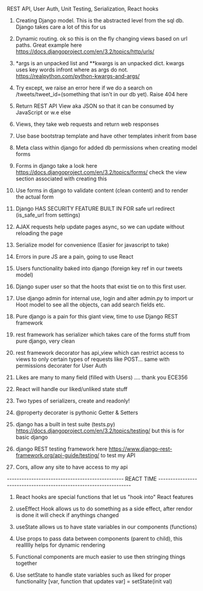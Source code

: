REST API, User Auth, Unit Testing, Serialization, React hooks

1) Creating Django model. This is the abstracted level from the sql db. Django takes care a lot of this for us

2) Dynamic routing. ok so this is on the fly changing views based on url paths. Great example here https://docs.djangoproject.com/en/3.2/topics/http/urls/

3) *args is an unpacked list and **kwargs is an unpacked dict. kwargs uses key words infront where as args do not. https://realpython.com/python-kwargs-and-args/

4) Try except, we raise an error here if we do a search on /tweets/tweet_id=(something that isn't in our db yet). Raise 404 here

5) Return REST API View aka JSON so that it can be consumed by JavaScript or w.e else

6) Views, they take web requests and return web responses

7) Use base bootstrap template and have other templates inherit from base 

8) Meta class within django for added db permissions when creating model forms

9) Forms in django take a look here https://docs.djangoproject.com/en/3.2/topics/forms/ check the view section associated with creating this

10) Use forms in django to validate content (clean content) and to render the actual form

11) Django HAS SECURITY FEATURE BUILT IN FOR safe url redirect (is_safe_url from settings)

12) AJAX requests help update pages async, so we can update without reloading the page

13) Serialize model for convenience (Easier for javascript to take)

14) Errors in pure JS are a pain, going to use React

15) Users functionality baked into django (foreign key ref in our tweets model)

16) Django super user so that the hoots that exist tie on to this first user. 

17) Use django admin for internal use, login and alter admin.py to import ur Hoot model to see all the objects, can add search fields etc.

18) Pure django is a pain for this giant view, time to use Django REST framework

19) rest framework has serializer which takes care of the forms stuff from pure django, very clean

20) rest framework decorator has api_view which can restrict access to views to only certain types of requests like POST... same with permissions decorater for User Auth

21) Likes are many to many field (filled with Users) .... thank you ECE356

22) React will handle our liked/unliked state stuff

22) Two types of serializers, create and readonly!

23) @property decorater is pythonic Getter & Setters

24) django has a built in test suite (tests.py) https://docs.djangoproject.com/en/3.2/topics/testing/ but this is for basic django

25) django REST testing framework here https://www.django-rest-framework.org/api-guide/testing/ to test my API

26) Cors, allow any site to have access to my api 

------------------------------------------------ REACT TIME -------------------------------------------------------------------

1) React hooks are special functions that let us "hook into" React features

2) useEffect Hook allows us to do something as a side effect, after rendor is done it will check if anythings changed

3) useState allows us to have state variables in our components (functions) 

4) Use props to pass data between components (parent to child), this reallllly helps for dynamic rendering

5) Functional components are much easier to use then stringing things together

6) Use setState to handle state variables such as liked for proper functionality [var, function that updates var] = setState(init val)